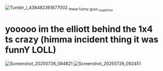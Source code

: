 ![Tumblr_l_438482361677002](https://github.com/user-attachments/assets/9bcca082-6ff0-4601-b51c-f85884301fcd) <sub>these funny guys
<sub> stupid too


# yooooo im the elliott behind the 1x4 ts crazy (himma incident thing it was funnY LOLL)
![Screenshot_20250726_084821](https://github.com/user-attachments/assets/64701045-2dc0-43ec-b782-bf3fa0de4e54)
![Screenshot_20250726_092451](https://github.com/user-attachments/assets/3f679451-b12a-4db8-a5b9-5f29a6849396)
